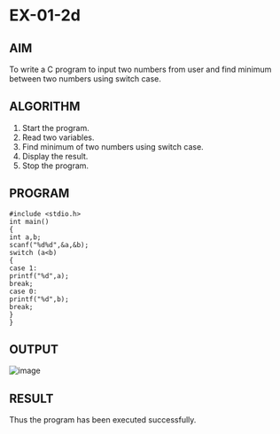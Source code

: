 # EX-01-2d

## AIM
To write a C program to input two numbers from user and find minimum between
two numbers using switch case.
## ALGORITHM
1. Start the program.
2. Read two variables.
3. Find minimum of two numbers using switch case.
4. Display the result.
5. Stop the program.
## PROGRAM
```
#include <stdio.h>
int main()
{
int a,b;
scanf("%d%d",&a,&b);
switch (a<b)
{
case 1:
printf("%d",a);
break;
case 0:
printf("%d",b);
break;
}
}
```
## OUTPUT
![image](https://github.com/Yogabharathi3/1/assets/118899387/2b0b080b-39c4-4064-800a-433853af7bc5)

## RESULT
Thus the program  has been executed successfully.
